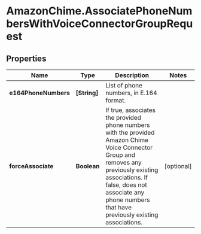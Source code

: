 # AmazonChime.AssociatePhoneNumbersWithVoiceConnectorGroupRequest

## Properties

Name | Type | Description | Notes
------------ | ------------- | ------------- | -------------
**e164PhoneNumbers** | **[String]** | List of phone numbers, in E.164 format. | 
**forceAssociate** | **Boolean** | If true, associates the provided phone numbers with the provided Amazon Chime Voice Connector Group and removes any previously existing associations. If false, does not associate any phone numbers that have previously existing associations. | [optional] 


